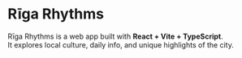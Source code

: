 # Rīga Rhythms

Rīga Rhythms is a web app built with **React + Vite + TypeScript**.  
It explores local culture, daily info, and unique highlights of the city.
